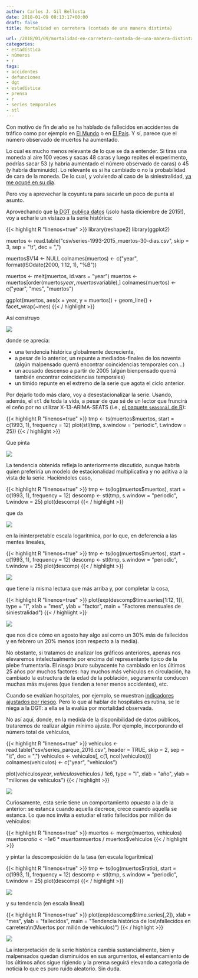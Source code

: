 ```yaml
---
author: Carlos J. Gil Bellosta
date: 2018-01-09 08:13:17+00:00
draft: false
title: Mortalidad en carretera (contada de una manera distinta)

url: /2018/01/09/mortalidad-en-carretera-contada-de-una-manera-distinta/
categories:
- estadística
- números
- r
tags:
- accidentes
- defunciones
- dgt
- estadística
- prensa
- r
- series temporales
- stl
---
```


Con motivo de fin de año se ha hablado de fallecidos en accidentes de tráfico como por ejemplo en [El Mundo](http://www.elmundo.es/motor/2018/01/03/5a4cb63a468aeb18298b45c4.html) o en [El País](https://elpais.com/elpais/2018/01/06/hechos/1515272812_112078.html). Y sí, parece que el número observado de muertos ha aumentado.

Lo cual es mucho menos relevante de lo que se da a entender. Si tiras una moneda al aire 100 veces y sacas 48 caras y luego repites el experimento, podrías sacar 53 (y habría aumentado el número observado de caras) o 45 (y habría disminuido). Lo relevante es si ha cambiado o no la probabilidad de cara de la moneda. De lo cual, y volviendo al caso de la siniestralidad, [ya me ocupé en su día](https://www.datanalytics.com/2017/01/18/va-de-si-hay-una-o-dos-lambdas/).

Pero voy a aprovechar la coyuntura para sacarle un poco de punta al asunto.

Aprovechando que [la DGT publica datos](http://www.dgt.es/es/seguridad-vial/estadisticas-e-indicadores/accidentes-30dias/series-historicas/) (¡solo hasta diciembre de 2015!), voy a echarle un vistazo a la serie histórica:

{{< highlight R "linenos=true" >}}
library(reshape2)
library(ggplot2)

muertos <- read.table("csv/series-1993-2015_muertos-30-dias.csv",
                        skip = 3, sep = "\t", dec = ",")

muertos$V14 <- NULL
colnames(muertos) <- c("year", format(ISOdate(2000, 1:12, 1), "%B"))

muertos <- melt(muertos, id.vars = "year")
muertos <- muertos[order(muertos$year, muertos$variable),]
colnames(muertos) <- c("year", "mes", "muertos")

ggplot(muertos, aes(x = year, y = muertos)) +
    geom_line() +
    facet_wrap(~mes)
{{< / highlight >}}

Así construyo

![](/wp-uploads/2018/01/serie_historica_muertos_carretera.png)

donde se aprecia:

* una tendencia histórica globalmente decreciente,
* a pesar de lo anterior, un repunte a mediados-finales de los noventa (algún malpensado querrá encontrar coincidencias temporales con...)
* un acusado descenso a partir de 2005 (algún bienpensado querrá también encontrar coincidencias temporales)
* un tímido repunte en el extremo de la serie que agota el ciclo anterior.

Por dejarlo todo más claro, voy a desestacionalizar la serie. Usando, además, el `stl` de toda la vida, a pesar de que sé de un lector que fruncirá el ceño por no utilizar X-13-ARIMA-SEATS (i.e., [el paquete `seasonal` de R](https://cran.r-project.org/web/packages/seasonal/index.html)):

{{< highlight R "linenos=true" >}}
tmp <- ts(muertos$muertos, start = c(1993, 1), frequency = 12)
plot(stl(tmp, s.window = "periodic", t.window = 25))
{{< / highlight >}}

Que pinta

![](/wp-uploads/2018/01/descomp_serie_aditiva.png)

La tendencia obtenida refleja lo anteriormente discutido, aunque habría quien preferiría un modelo de estacionalidad multiplicativa y no aditiva a la vista de la serie. Haciéndoles caso,



{{< highlight R "linenos=true" >}}
tmp <- ts(log(muertos$muertos), start = c(1993, 1), frequency = 12)
descomp <- stl(tmp, s.window = "periodic", t.window = 25)
plot(descomp)
{{< / highlight >}}

que da

![](/wp-uploads/2018/01/descomp_escala_log.png)

en la ininterpretable escala logarítmica, por lo que, en deferencia a las mentes lineales,



{{< highlight R "linenos=true" >}}
tmp <- ts(log(muertos$muertos), start = c(1993, 1), frequency = 12)
descomp <- stl(tmp, s.window = "periodic", t.window = 25)
plot(descomp)
{{< / highlight >}}

![](/wp-uploads/2018/01/siniestralidad_tendencia_multiplicativa.png)

que tiene la misma lectura que más arriba y, por completar la cosa,

{{< highlight R "linenos=true" >}}
plot(exp(descomp$time.series[1:12, 1]), type = "l",
        xlab = "mes", ylab = "factor",
        main = "Factores mensuales de siniestralidad")
{{< / highlight >}}

![](/wp-uploads/2018/01/siniestralidad_factores_mensuales.png)

que nos dice cómo en agosto hay algo así como un 30% más de fallecidos y en febrero un 20% menos (con respecto a la media).

No obstante, si tratamos de analizar los gráficos anteriores, apenas nos elevaremos intelectualmente por encima del representante típico de la plebe frumentaria. El _riesgo bruto_ subyacente ha cambiado en los últimos 25 años por muchos factores: hay muchos más vehículos en circulación, ha cambiado la estructura de la edad de la población, seguramente conducen muchas más mujeres (que tienden a tener menos accidentes), etc.

Cuando se evalúan hospitales, por ejemplo, se muestran [indicadores ajustados por riesgo](https://en.wikipedia.org/wiki/Risk_adjusted_mortality_rate). Pero lo que al hablar de hospitales es rutina, se le niega a la DGT: a ella se la evalúa por mortalidad observada.

No así aquí, donde, en la medida de la disponibilidad de datos públicos, trataremos de realizar algún mínimo ajuste. Por ejemplo, incorporando el número total de vehículos,

{{< highlight R "linenos=true" >}}
vehiculos <- read.table("csv/series_parque_2016.csv", header = TRUE, skip = 2, sep = "\t", dec = ",")
vehiculos <- vehiculos[, c(1, ncol(vehiculos))]
colnames(vehiculos) <- c("year", "vehiculos")

plot(vehiculos$year, vehiculos$vehiculos / 1e6,
        type = "l", xlab = "año", ylab = "millones de vehículos")
{{< / highlight >}}

![](/wp-uploads/2018/01/siniestralidad_numero_vehiculos.png)

Curiosamente, esta serie tiene un comportamiento _opuesto_ a la de la anterior: se estanca cuando aquella decrece, crece cuando aquella se estanca. Lo que nos invita a estudiar el ratio fallecidos por millón de vehículos:

{{< highlight R "linenos=true" >}}
muertos <- merge(muertos, vehiculos)
muertos$ratio <- 1e6 * muertos$muertos / muertos$vehiculos
{{< / highlight >}}

y pintar la descomposición de la tasa (en escala logarítmica)

{{< highlight R "linenos=true" >}}
    tmp <- ts(log(muertos$ratio), start = c(1993, 1), frequency = 12)
    descomp <- stl(tmp, s.window = "periodic", t.window = 25)
    plot(descomp)
{{< / highlight >}}

![](/wp-uploads/2018/01/siniestralidad_descomp_tasa.png)

y su tendencia (en escala lineal)

{{< highlight R "linenos=true" >}}
    plot(exp(descomp$time.series[,2]),
         xlab = "mes", ylab = "fallecidos",
         main = "Tendencia histórica de los\nfallecidos en carretera\n(Muertos por millón de vehículos)")
{{< / highlight >}}

![](/wp-uploads/2018/01/sinistralidad_tendencia_ratio.png)

La interpretación de la serie histórica cambia sustancialmente, bien y malpensados quedan disminuidos en sus argumentos, el estancamiento de los últimos años sigue rigiendo y la prensa seguirá elevando a categoría de noticia lo que es puro ruido aleatorio. Sin duda.